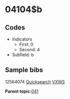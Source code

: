 # 04104$b

## Codes

-   Indicators
    -   First: 0
    -   Second: 4
-   Subfield: b

## Sample bibs

12564074 [Quicksearch](https://search.library.yale.edu/catalog/12564074) [VXWS](http://prodorbis.library.yale.edu:7014/vxws/GetHoldingsService?bibId=12564074)

**Parent topic:**[041](../../tags/041/041.md)

